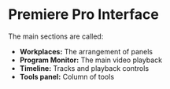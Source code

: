 # Premiere Pro Interface

The main sections are called:

- **Workplaces:** The arrangement of panels
- **Program Monitor:** The main video playback
- **Timeline:** Tracks and playback controls
- **Tools panel:** Column of tools
